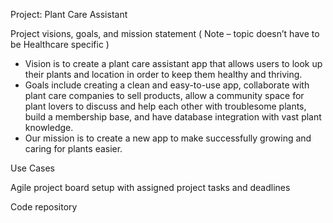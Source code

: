 Project​: Plant Care Assistant

Project visions, goals, and mission statement ( Note – topic doesn’t have to be Healthcare specific )​
- Vision is to create a plant care assistant app that allows users to look up their plants and location in order to keep them healthy and thriving.
- Goals include creating a clean and easy-to-use app, collaborate with plant care companies to sell products, allow a community space for plant lovers to discuss and help each other with troublesome plants, build a membership base, and have database integration with vast plant knowledge.
- Our mission is to create a new app to make successfully growing and caring for plants easier. 

Use Cases​

Agile project board setup with assigned project tasks and deadlines​

Code repository
